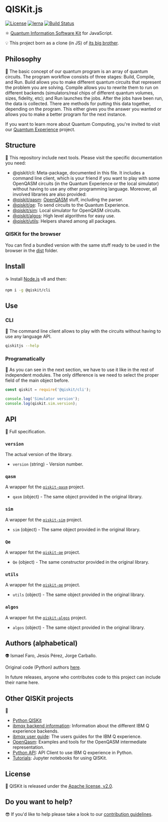 # QISKit.js

[![License](https://img.shields.io/badge/License-Apache%202.0-blue.svg)](https://opensource.org/licenses/Apache-2.0)
[![lerna](https://img.shields.io/badge/maintained%20with-lerna-cc00ff.svg)](https://lernajs.io/)
[![Build Status](https://travis-ci.org/QISKit/qiskit-sdk-js.svg?branch=master)](https://travis-ci.org/QISKit/qiskit-sdk-js)

:atom_symbol: [Quantum Information Software Kit](https://developer.ibm.com/open/openprojects/qiskit) for JavaScript.

:bulb: This project born as a clone (in JS) of [its big brother](https://github.com/QISKit/qiskit-sdk-py).

## Philosophy

:orange_book: The basic concept of our quantum program is an array of quantum circuits. The program workflow consists of three stages: Build, Compile, and Run. Build allows you to make different quantum circuits that represent the problem you are solving. Compile allows you to rewrite them to run on different backends (simulators/real chips of different quantum volumes, sizes, fidelity, etc); and Run launches the jobs. After the jobs have been run, the data is collected. There are methods for putting this data together, depending on the program. This either gives you the answer you wanted or allows you to make a better program for the next instance.

If you want to learn more about Quantum Computing, you're invited to visit our [Quamtum Experience](https://quantumexperience.ng.bluemix.net) project.

## Structure

:handbag: This repository include next tools. Please visit the specific documentation you need:

- @qiskit/cli: Meta-package, documented in this file. It includes a command line client, which is your friend if you want to play with some OpenQASM circuits (in the Quantum Experience or the local simulator) without having to use any other programming language. Moreover, all involved libraries are also provided:
- [@qiskit/qasm](./packages/qiskit-qasm): [OpenQASM](https://github.com/IBM/qiskit-openqasm) stuff, including the parser.
- [@qiskit/qe](./packages/qiskit-qe): To send circuits to the Quantum Experience.
- [@qiskit/sim](./packages/qiskit-sim): Local simulator for OpenQASM circuits.
- [@qiskit/algos](./packages/qiskit-algos): High level algorithms for easy use.
- [@qiskit/utils](./packages/qiskit-utils): Helpers shared among all packages.

### QISKit for the browser

You can find a bundled version with the same stuff ready to be used in the browser in the [dist](./dist) folder.

## Install

:coffee: Install [Node.js](https://nodejs.org/download) v8 and then:

```sh
npm i -g @qiskit/cli
```

## Use

### CLI

:rocket: The command line client allows to play with the circuits without having to use any language API.

```sh
qiskitjs --help
```

### Programatically

:pencil: As you can see in the next section, we have to use it like in the rest of independent modules. The only difference is we need to select the proper field of the main object before.

```js
const qiskit = require('@qiskit/cli');

console.log('Simulator version');
console.log(qiskit.sim.version);
```

## API

:eyes: Full specification.

### `version`

The actual version of the library.

- `version` (string) - Version number.

### `qasm`

A wrapper fot the [`qiskit-qasm`](./packages/qiskit-qasm) project.

- `qasm` (object) - The same object provided in the original library.

### `sim`

A wrapper fot the [`qiskit-sim`](./packages/qiskit-sim) project.

- `sim` (object) - The same object provided in the original library.

### `Qe`

A wrapper fot the [`qiskit-qe`](./packages/qiskit-qe) project.

- `Qe` (object) - The same constructor provided in the original library.

### `utils`

A wrapper fot the [`qiskit-qe`](./packages/qiskit-utils) project.

- `utils` (object) - The same object provided in the original library.

### `algos`

A wrapper fot the [`qiskit-algos`](./packages/qiskit-algos) project.

- `algos` (object) - The same object provided in the original library.

## Authors (alphabetical)

:alien: Ismael Faro, Jesús Pérez, Jorge Carballo.

Original code (Python) authors [here](https://github.com/QISKit/qiskit-sdk-py#authors-alphabetical).

In future releases, anyone who contributes code to this project can include their name here.

## Other QISKit projects

:school_satchel:

- [Python QISKit](https://github.com/QISKit/qiskit-sdk-py.git>)
- [ibmqx backend information](https://github.com/QISKit/ibmqx-backend-information): Information about the different IBM Q experience backends.
- [ibmqx user guide](https://github.com/QISKit/ibmqx-user-guides): The users guides for the IBM Q experience.
- [OpenQasm](https://github.com/QISKit/openqasm): Examples and tools for the OpenQASM intermediate representation.
- [Python API](https://github.com/QISKit/qiskit-api-py): API Client to use IBM Q experience in Python.
- [Tutorials](https://github.com/QISKit/qiskit-tutorial): Jupyter notebooks for using QISKit.

## License

:penguin: QISKit is released under the [Apache license, v2.0](https://www.apache.org/licenses/LICENSE-2.0).

## Do you want to help?

:sunglasses: If you'd like to help please take a look to our [contribution guidelines](./CONTRIBUTING.md).
